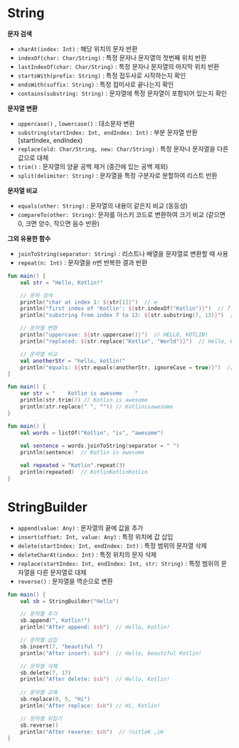# String 

**문자 검색**

- `charAt(index: Int)` : 해당 위치의 문자 반환
- `indexOf(char: Char/String)` : 특정 문자나 문자열의 첫번째 위치 반환
- `lastIndexOf(char: Char/String)` : 특정 문자나 문자열의 마지막 위치 반환
- `startsWith(prefix: String)` : 특정 접두사로 시작하는지 확인
- `endsWith(suffix: String)` : 특정 접미사로 끝나는지 확인
- `contains(substring: String)` : 문자열에 특정 문자열이 포함되어 있는지 확인

**문자열 변환** 

- `uppercase()` , `lowercase()` : 대소문자 변환
- `substring(startIndex: Int, endIndex: Int)` : 부분 문자열 반환 [startIndex, endIndex) 
- `replace(old: Char/String, new: Char/String)` : 특정 문자나 문자열을 다른 값으로 대체
- `trim()` : 문자열의 양끝 공백 제거 (중간에 있는 공백 제외)
- `split(delimiter: String)` : 문자열을 특정 구분자로 분할하여 리스트 반환

**문자열 비교** 

- `equals(other: String)` : 문자열의 내용이 같은지 비교 (동등성)
- `compareTo(other: String)`: 문자를 아스키 코드로 변환하여 크기 비교 (같으면 0, 크면 양수, 작으면 음수 반환)

**그외 유용한 함수**

- `joinToString(separator: String)` : 리스트나 배열을 문자열로 변환할 때 사용
- `repeat(n: Int)` : 문자열을 n번 반복한 결과 반환

```kotlin
fun main() {
    val str = "Hello, Kotlin!"

    // 문자 검색
    println("char at index 1: ${str[1]}")  // e
    println("first index of 'Kotlin': ${str.indexOf("Kotlin")}")  // 7
    println("substring from index 7 to 13: ${str.substring(7, 13)}")  // Kotlin

    // 문자열 변환
    println("uppercase: ${str.uppercase()}")  // HELLO, KOTLIN!
    println("replaced: ${str.replace("Kotlin", "World")}")  // Hello, World!

    // 문자열 비교
    val anotherStr = "hello, kotlin!"
    println("equals: ${str.equals(anotherStr, ignoreCase = true)}")  // true
}
```

```kotlin 
fun main() {
    var str = "    Kotlin is awesome    "
    println(str.trim()) // Kotlin is awesome
    println(str.replace(" ", "")) // Kotlinisawesome
}
```

```kotlin
fun main() {
    val words = listOf("Kotlin", "is", "awesome")
    
    val sentence = words.joinToString(separator = " ")
    println(sentence)  // Kotlin is awesome

    val repeated = "Kotlin".repeat(3)
    println(repeated)  // KotlinKotlinKotlin
}
```

# StringBuilder

- `append(value: Any)` : 문자열의 끝에 값을 추가
- `insert(offset: Int, value: Any)` : 특정 위치에 값 삽입
- `delete(startIndex: Int, endIndex: Int)` : 특정 범위의 문자열 삭제
- `deleteCharAt(index: Int)` : 특정 위치의 문자 삭제
- `replace(startIndex: Int, endIndex: Int, str: String)` : 특정 범위의 문자열을 다른 문자열로 대체
- `reverse()` : 문자열을 역순으로 변환

```kotlin 
fun main() {
    val sb = StringBuilder("Hello")

    // 문자열 추가
    sb.append(", Kotlin!")
    println("After append: $sb")  // Hello, Kotlin!

    // 문자열 삽입
    sb.insert(7, "beautiful ")
    println("After insert: $sb")  // Hello, beautiful Kotlin!

    // 문자열 삭제
    sb.delete(7, 17)
    println("After delete: $sb")  // Hello, Kotlin!
    
    // 문자열 교체 
    sb.replace(0, 5, "Hi")
    println("After replace: $sb") // Hi, Kotlin!

    // 문자열 뒤집기
    sb.reverse()
    println("After reverse: $sb")  // !nitloK ,iH
}
```
